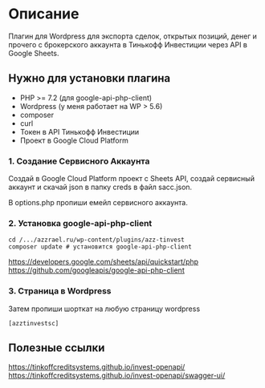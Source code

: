 # Описание

Плагин для Wordpress для экспорта сделок, открытых позиций, денег и прочего с брокерского аккаунта
в Тинькофф Инвестиции через API в Google Sheets. 

## Нужно для установки плагина 

- PHP >= 7.2 (для google-api-php-client)
- Wordpress (у меня работает на WP > 5.6)
- composer
- curl
- Токен в API Тинькофф Инвестиции
- Проект в Google Cloud Platform

### 1. Создание Сервисного Аккаунта

Создай в Google Cloud Platform проект с Sheets API, создай сервисный аккаунт
и скачай json в папку creds в файл sacc.json.

В options.php пропиши емейл сервисного аккаунта.

### 2. Установка google-api-php-client

```
cd /.../azzrael.ru/wp-content/plugins/azz-tinvest
composer update # установится google-api-php-client
```

https://developers.google.com/sheets/api/quickstart/php
https://github.com/googleapis/google-api-php-client

### 3. Страница в Wordpress
Затем пропиши шорткат на любую страницу wordpress

```
[azztinvestsc]
```
## Полезные ссылки

https://tinkoffcreditsystems.github.io/invest-openapi/
https://tinkoffcreditsystems.github.io/invest-openapi/swagger-ui/
